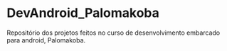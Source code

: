 # DevAndroid_Palomakoba
Repositório dos projetos feitos no curso de desenvolvimento embarcado para android, Palomakoba.
